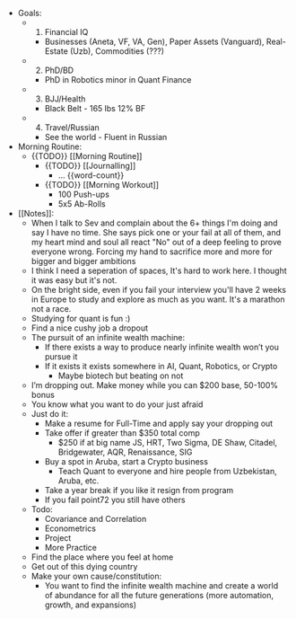 - Goals:
    - 1. Financial IQ
        - Businesses (Aneta, VF, VA, Gen), Paper Assets (Vanguard), Real-Estate (Uzb), Commodities (???)
    - 2. PhD/BD
        - PhD in Robotics minor in Quant Finance
    - 3. BJJ/Health
        - Black Belt - 165 lbs 12% BF
    - 4. Travel/Russian
        - See the world - Fluent in Russian
- Morning Routine:
    - {{TODO}} [[Morning Routine]]
        - {{TODO}} [[Journalling]]
            - ... {{word-count}}
        - {{TODO}} [[Morning Workout]]
            - 100 Push-ups
            - 5x5 Ab-Rolls
- [[Notes]]:
    - When I talk to Sev and complain about the 6+ things I'm doing and say I have no time. She says pick one or your fail at all of them, and my heart mind and soul all react "No" out of a deep feeling to prove everyone wrong. Forcing my hand to sacrifice more and more for bigger and bigger ambitions
    - I think I need a seperation of spaces, It's hard to work here. I thought it was easy but it's not.
    - On the bright side, even if you fail your interview you'll have 2 weeks in Europe to study and explore as much as you want. It's a marathon not a race.
    - Studying for quant is fun :)
    - Find a nice cushy job a dropout
    - The pursuit of an infinite wealth machine:
        - If there exists a way to produce nearly infinite wealth won’t you pursue it
        - If it exists it exists somewhere in AI, Quant, Robotics, or Crypto
            - Maybe biotech but beating on not
    - I’m dropping out. Make money while you can $200 base, 50-100% bonus
    - You know what you want to do your just afraid
    - Just do it:
        - Make a resume for Full-Time and apply say your dropping out
        - Take offer if greater than $350 total comp
            - $250 if at big name JS, HRT, Two Sigma, DE Shaw, Citadel, Bridgewater, AQR, Renaissance, SIG
        - Buy a spot in Aruba, start a Crypto business
            - Teach Quant to everyone and hire people from Uzbekistan, Aruba, etc.
        - Take a year break if you like it resign from program
        - If you fail point72 you still have others
    - Todo:
        - Covariance and Correlation
        - Econometrics
        - Project
        - More Practice
    - Find the place where you feel at home
    - Get out of this dying country
    - Make your own cause/constitution:
        - You want to find the infinite wealth machine and create a world of abundance for all the future generations (more automation, growth, and expansions)
